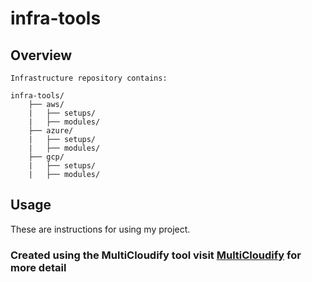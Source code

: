 # infra-tools

## Overview

    Infrastructure repository contains:
    
    infra-tools/
        ├── aws/
        |   ├── setups/
        |   ├── modules/
        ├── azure/
        |   ├── setups/
        |   ├── modules/
        ├── gcp/
        |   ├── setups/
        |   ├── modules/
                                

## Usage

These are instructions for using my project.

### Created using the **MultiCloudify** tool visit [MultiCloudify](https://github.com/TomYoungs/MultiCloudify) for more detail

